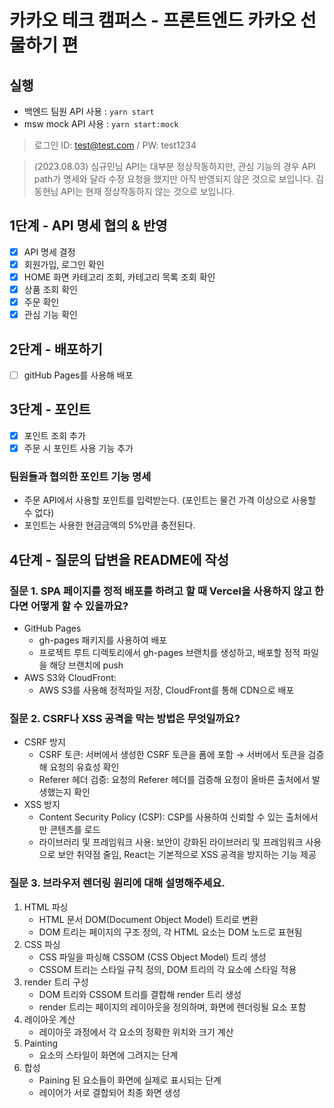 # 카카오 테크 캠퍼스 - 프론트엔드 카카오 선물하기 편

## 실행

- 백엔드 팀원 API 사용 : `yarn start`
- msw mock API 사용 : `yarn start:mock`

> 로그인 ID: test@test.com / PW: test1234

> (2023.08.03)
> 심규민님 API는 대부분 정상작동하지만, 관심 기능의 경우 API path가 명세와 달라 수정 요청을 했지만 아직 반영되지 않은 것으로 보입니다.
> 김동현님 API는 현재 정상작동하지 않는 것으로 보입니다.

## 1단계 - API 명세 협의 & 반영

- [x] API 명세 결정
- [x] 회원가입, 로그인 확인
- [x] HOME 화면 카테고리 조회, 카테고리 목록 조회 확인
- [x] 상품 조회 확인
- [x] 주문 확인
- [x] 관심 기능 확인

## 2단계 - 배포하기

- [ ] gitHub Pages를 사용해 배포

## 3단계 - 포인트

- [x] 포인트 조회 추가
- [x] 주문 시 포인트 사용 기능 추가

### 팀원들과 협의한 포인트 기능 명세

- 주문 API에서 사용할 포인트를 입력받는다. (포인트는 물건 가격 이상으로 사용할 수 없다)
- 포인트는 사용한 현금금액의 5%만큼 충전된다.

## 4단계 - 질문의 답변을 README에 작성

### 질문 1. SPA 페이지를 정적 배포를 하려고 할 때 Vercel을 사용하지 않고 한다면 어떻게 할 수 있을까요?

- GitHub Pages
  - gh-pages 패키지를 사용하여 배포
  - 프로젝트 루트 디렉토리에서 gh-pages 브랜치를 생성하고, 배포할 정적 파일을 해당 브랜치에 push
- AWS S3와 CloudFront:
  - AWS S3를 사용해 정적파일 저장, CloudFront를 통해 CDN으로 배포

### 질문 2. CSRF나 XSS 공격을 막는 방법은 무엇일까요?

- CSRF 방지
  - CSRF 토큰: 서버에서 생성한 CSRF 토큰을 폼에 포함 → 서버에서 토큰을 검증해 요청의 유효성 확인
  - Referer 헤더 검증: 요청의 Referer 헤더를 검증해 요청이 올바른 출처에서 발생했는지 확인
- XSS 방지
  - Content Security Policy (CSP): CSP를 사용하여 신뢰할 수 있는 출처에서만 콘텐츠를 로드
  - 라이브러리 및 프레임워크 사용: 보안이 강화된 라이브러리 및 프레임워크 사용으로 보안 취약점 줄임, React는 기본적으로 XSS 공격을 방지하는 기능 제공

### 질문 3. 브라우저 렌더링 원리에 대해 설명해주세요.

1. HTML 파싱
   - HTML 문서 DOM(Document Object Model) 트리로 변환
   - DOM 트리는 페이지의 구조 정의, 각 HTML 요소는 DOM 노드로 표현됨
2. CSS 파싱
   - CSS 파일을 파싱해 CSSOM (CSS Object Model) 트리 생성
   - CSSOM 트리는 스타일 규칙 정의, DOM 트리의 각 요소에 스타일 적용
3. render 트리 구성
   - DOM 트리와 CSSOM 트리를 결합해 render 트리 생성
   - render 트리는 페이지의 레이아웃을 정의하며, 화면에 렌더링될 요소 포함
4. 레이아웃 계산
   - 레이아웃 과정에서 각 요소의 정확한 위치와 크기 계산
5. Painting
   - 요소의 스타일이 화면에 그려지는 단계
6. 합성
   - Paining 된 요소들이 화면에 실제로 표시되는 단계
   - 레이어가 서로 결합되어 최종 화면 생성
